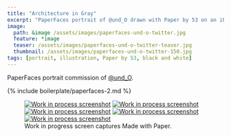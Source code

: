 ```yaml
---
title: "Architecture in Gray"
excerpt: "PaperFaces portrait of @und_O drawn with Paper by 53 on an iPad."
image: 
  path: &image /assets/images/paperfaces-und-o-twitter.jpg 
  feature: *image
  teaser: /assets/images/paperfaces-und-o-twitter-teaser.jpg
  thumbnail: /assets/images/paperfaces-und-o-twitter-150.jpg
tags: [portrait, illustration, Paper by 53, black and white]
---
```


PaperFaces portrait commission of [@und_O](https://twitter.com/und_O).

{% include boilerplate/paperfaces-2.md %}

<figure class="third">
  <a href="/assets/images/paperfaces-und-o-process-1-lg.jpg"><img src="/assets/images/paperfaces-und-o-process-1-600.jpg" alt="Work in process screenshot"></a>
  <a href="/assets/images/paperfaces-und-o-process-2-lg.jpg"><img src="/assets/images/paperfaces-und-o-process-2-600.jpg" alt="Work in process screenshot"></a>
  <a href="/assets/images/paperfaces-und-o-process-3-lg.jpg"><img src="/assets/images/paperfaces-und-o-process-3-600.jpg" alt="Work in process screenshot"></a>
  <a href="/assets/images/paperfaces-und-o-process-4-lg.jpg"><img src="/assets/images/paperfaces-und-o-process-4-600.jpg" alt="Work in process screenshot"></a>
  <a href="/assets/images/paperfaces-und-o-process-5-lg.jpg"><img src="/assets/images/paperfaces-und-o-process-5-600.jpg" alt="Work in process screenshot"></a>
  <figcaption>Work in progress screen captures Made with Paper.</figcaption>
</figure>
